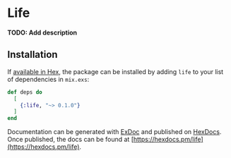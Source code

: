 # Life

**TODO: Add description**

## Installation

If [available in Hex](https://hex.pm/docs/publish), the package can be installed
by adding `life` to your list of dependencies in `mix.exs`:

```elixir
def deps do
  [
    {:life, "~> 0.1.0"}
  ]
end
```

Documentation can be generated with [ExDoc](https://github.com/elixir-lang/ex_doc)
and published on [HexDocs](https://hexdocs.pm). Once published, the docs can
be found at [https://hexdocs.pm/life](https://hexdocs.pm/life).

